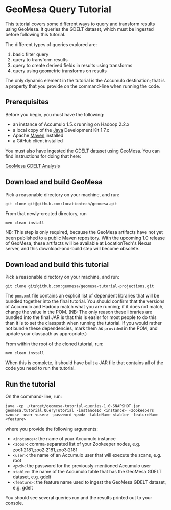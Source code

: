 GeoMesa Query Tutorial
============================

This tutorial covers some different ways to query and transform results using GeoMesa. It queries the GDELT dataset, 
which must be ingested before following this tutorial.

The different types of queries explored are:

1.  basic filter query
2.  query to transform results
3.  query to create derived fields in results using transforms
4.  query using geometric transforms on results

The only dynamic element in the tutorial is the Accumulo destination; that is
a property that you provide on the command-line when running the code.

Prerequisites
-------------

Before you begin, you must have the following:

* an instance of Accumulo 1.5.x running on Hadoop 2.2.x
* a local copy of the [Java](http://java.oracle.com/) Development Kit 1.7.x
* Apache [Maven](http://maven.apache.org/) installed
* a GitHub client installed

You must also have ingested the GDELT dataset using GeoMesa. You can find instructions for doing that here:

[GeoMesa GDELT Analysis](http://geomesa.github.io/2014/04/17/geomesa-gdelt-analysis/)

Download and build GeoMesa
--------------------------

Pick a reasonable directory on your machine, and run:

```
git clone git@github.com:locationtech/geomesa.git
```

From that newly-created directory, run

```
mvn clean install
```

NB:  This step is only required, because the GeoMesa artifacts have not yet
been published to a public Maven repository.  With the upcoming 1.0 release of
GeoMesa, these artifacts will be available at LocationTech's Nexus server, and
this download-and-build step will become obsolete.

Download and build this tutorial
--------------------------------

Pick a reasonable directory on your machine, and run:

```
git clone git@github.com:geomesa/geomesa-tutorial-projections.git
```

The ```pom.xml``` file contains an explicit list of dependent libraries that will be bundled together into the final tutorial.  You should confirm
that the versions of Accumulo and Hadoop match what you are running; if it does not match, change the value in the POM.  (NB:  The only reason these libraries
are bundled into the final JAR is that this is easier for most people to do this than it is to set the classpath when running the tutorial.
If you would rather not bundle these dependencies, mark them as ```provided``` in the POM, and update your classpath as appropriate.)

From within the root of the cloned tutorial, run:

```
mvn clean install
```

When this is complete, it should have built a JAR file that contains all of the code you need to run the tutorial.

Run the tutorial
----------------

On the command-line, run:

```
java -cp ./target/geomesa-tutorial-queries-1.0-SNAPSHOT.jar geomesa.tutorial.QueryTutorial -instanceId <instance> -zookeepers <zoos> -user <user> -password <pwd> -tableName <table> -featureName <feature>
```

where you provide the following arguments:

* ```<instance>```:  the name of your Accumulo instance
* ```<zoos>```:  comma-separated list of your Zookeeper nodes, e.g. zoo1:2181,zoo2:2181,zoo3:2181
* ```<user>```:  the name of an Accumulo user that will execute the scans, e.g. root
* ```<pwd>```:  the password for the previously-mentioned Accumulo user
* ```<table>```:  the name of the Accumulo table that has the GeoMesa GDELT dataset, e.g. gdelt
* ```<feature>```:  the feature name used to ingest the GeoMesa GDELT dataset, e.g. gdelt

You should see several queries run and the results printed out to your console.
